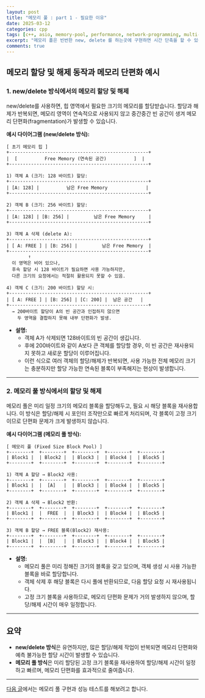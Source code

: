 ```yaml
---
layout: post
title: "메모리 풀 : part 1 - 필요한 이유"
date: 2025-03-12
categories: cpp
tags: [c++, asio, memory-pool, performance, network-programming, multi-threading]
excerpt: "메모리 폴은 빈번한 new, delete 를 하는곳에 구현하면 시간 단축을 할 수 있습니다."
comments: true
---
```


## 메모리 할당 및 해제 동작과 메모리 단편화 예시

### 1. new/delete 방식에서의 메모리 할당 및 해제

new/delete를 사용하면, 힙 영역에서 필요한 크기의 메모리를 할당받습니다. 할당과 해제가 반복되면, 메모리 영역이 연속적으로 사용되지 않고 중간중간 빈 공간이 생겨 메모리 단편화(fragmentation)가 발생할 수 있습니다.

**예시 다이어그램 (new/delete 방식):**

```
[ 초기 메모리 힙 ]
+---------------------------------------------------+
|  [          Free Memory (연속된 공간)          ]  |
+---------------------------------------------------+

1) 객체 A (크기: 128 바이트) 할당:
+---------------------------------------------------+
| [A: 128] |          남은 Free Memory              |
+---------------------------------------------------+

2) 객체 B (크기: 256 바이트) 할당:
+---------------------------------------------------+
| [A: 128] | [B: 256] |         남은 Free Memory     |
+---------------------------------------------------+

3) 객체 A 삭제 (delete A):
+---------------------------------------------------+
| [ A: FREE ] | [B: 256] |         남은 Free Memory  |
+---------------------------------------------------+
        ↑
  이 영역은 비어 있으나,
  후속 할당 시 128 바이트가 필요하면 사용 가능하지만,
  다른 크기의 요청에서는 적절히 활용되지 못할 수 있음.

4) 객체 C (크기: 200 바이트) 할당 시:
+---------------------------------------------------+
| [ A: FREE ] | [B: 256] | [C: 200] |  남은 공간   |
+---------------------------------------------------+
  → 200바이트 할당이 A의 빈 공간과 인접하지 않으면
    두 영역을 결합하지 못해 내부 단편화가 발생.
```

- **설명:**  
  - 객체 A가 삭제되면 128바이트의 빈 공간이 생깁니다.
  - 후에 200바이트와 같이 A보다 큰 객체를 할당할 경우, 이 빈 공간은 재사용되지 못하고 새로운 할당이 이루어집니다.
  - 이런 식으로 여러 객체의 할당/해제가 반복되면, 사용 가능한 전체 메모리 크기는 충분하지만 할당 가능한 연속된 블록이 부족해지는 현상이 발생합니다.

---

### 2. 메모리 풀 방식에서의 할당 및 해제

메모리 풀은 미리 일정 크기의 메모리 블록을 할당해두고, 필요 시 해당 블록을 재사용합니다. 이 방식은 할당/해제 시 포인터 조작만으로 빠르게 처리되며, 각 블록이 고정 크기이므로 단편화 문제가 크게 발생하지 않습니다.

**예시 다이어그램 (메모리 풀 방식):**

```
[ 메모리 풀 (Fixed Size Block Pool) ]
+--------+  +--------+  +--------+  +--------+  +--------+
| Block1 |  | Block2 |  | Block3 |  | Block4 |  | Block5 |
+--------+  +--------+  +--------+  +--------+  +--------+

1) 객체 A 할당 → Block2 사용:
+--------+  +--------+  +--------+  +--------+  +--------+
| Block1 |  |  [A]   |  | Block3 |  | Block4 |  | Block5 |
+--------+  +--------+  +--------+  +--------+  +--------+

2) 객체 A 삭제 → Block2 반환:
+--------+  +--------+  +--------+  +--------+  +--------+
| Block1 |  |  FREE  |  | Block3 |  | Block4 |  | Block5 |
+--------+  +--------+  +--------+  +--------+  +--------+

3) 객체 B 할당 → FREE 블록(Block2) 재사용:
+--------+  +--------+  +--------+  +--------+  +--------+
| Block1 |  |  [B]   |  | Block3 |  | Block4 |  | Block5 |
+--------+  +--------+  +--------+  +--------+  +--------+
```

- **설명:**  
  - 메모리 풀은 미리 정해진 크기의 블록을 갖고 있으며, 객체 생성 시 사용 가능한 블록을 바로 할당합니다.
  - 객체 삭제 후 해당 블록은 다시 풀에 반환되므로, 다음 할당 요청 시 재사용됩니다.
  - 고정 크기 블록을 사용하므로, 메모리 단편화 문제가 거의 발생하지 않으며, 할당/해제 시간이 매우 일정합니다.

---

## 요약

- **new/delete 방식**은 유연하지만, 많은 할당/해제 작업이 반복되면 메모리 단편화와 예측 불가능한 할당 시간이 발생할 수 있습니다.
- **메모리 풀 방식**은 미리 할당된 고정 크기 블록을 재사용하여 할당/해제 시간이 일정하고 빠르며, 메모리 단편화를 효과적으로 줄여줍니다.

---

[다음 글](/cpp/2025/03/16/memory-pool-part2.html)에서는 메모리 풀 구현과 성능 테스트를 해보려고 합니다.